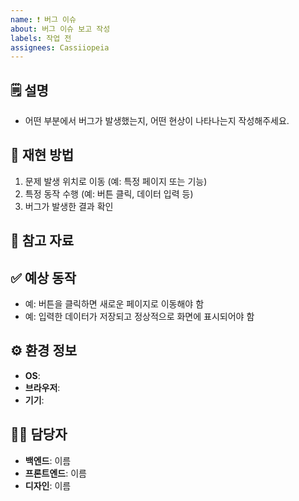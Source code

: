 ```yaml
---
name: ❗ 버그 이슈
about: 버그 이슈 보고 작성
labels: 작업 전
assignees: Cassiiopeia
---
```

<!--📚 GitHub 이슈 작성 템플릿 -->
<!-- 필요한 제목을 복사 붙여넣기하여 사용해주세요!
❗ [버그][카테고리] 무슨 버그 수정 필요
🔥 [긴급]
⌛ [~월/일]
-->

🗒️ 설명
---
<!-- 버그에 대한 간단하고 명확한 설명 -->

- 어떤 부분에서 버그가 발생했는지, 어떤 현상이 나타나는지 작성해주세요.

🔄 재현 방법
---
<!-- 버그를 재현하는 단계에 대한 자세한 설명 -->

1. 문제 발생 위치로 이동 (예: 특정 페이지 또는 기능)
2. 특정 동작 수행 (예: 버튼 클릭, 데이터 입력 등)
3. 버그가 발생한 결과 확인

📸 참고 자료
---
<!-- 스크린샷(버그이미지, 코드이미지), 에러로그 -->

✅ 예상 동작
---
<!-- 정상적으로 동작해야 하는 모습을 설명 -->

- 예: 버튼을 클릭하면 새로운 페이지로 이동해야 함
- 예: 입력한 데이터가 저장되고 정상적으로 화면에 표시되어야 함

⚙️ 환경 정보
---
<!-- Windows 10, macOS 12 -->
<!-- Chrome 109, Safari 16 -->
<!-- 갤럭시 S24, 아이폰 15 -->

- **OS**: 
- **브라우저**: 
- **기기**: 

🙋‍♂️ 담당자
---
- **백엔드**: 이름
- **프론트엔드**: 이름
- **디자인**: 이름
